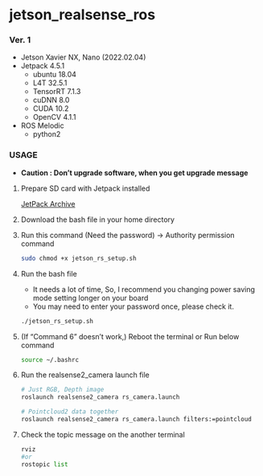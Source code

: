 # jetson_realsense_ros

### Ver. 1
- Jetson Xavier NX, Nano  (2022.02.04)
- Jetpack 4.5.1
    - ubuntu 18.04
    - L4T 32.5.1
    - TensorRT 7.1.3
    - cuDNN 8.0
    - CUDA 10.2
    - OpenCV 4.1.1
- ROS Melodic
    - python2
    

### USAGE

- **Caution : Don’t upgrade software, when you get upgrade message**
1. Prepare SD card with Jetpack installed
    
    [JetPack Archive](https://developer.nvidia.com/embedded/jetpack-archive)
    
2. Download the bash file in your home directory
3. Run this command (Need the password) → Authority permission command
    
    ```bash
    sudo chmod +x jetson_rs_setup.sh
    ```
    
4. Run the bash file
    - It needs a lot of time, So, I recommend you changing power saving mode setting longer on your board
    - You may need to enter your password once, please check it.
    
    ```bash
    ./jetson_rs_setup.sh
    ```
    
5. (If “Command 6” doesn’t work,) Reboot the terminal or Run below command
    
    ```bash
    source ~/.bashrc
    ```
    
6. Run the realsense2_camera launch file
    
    ```bash
    # Just RGB, Depth image
    roslaunch realsense2_camera rs_camera.launch
    
    # Pointcloud2 data together
    roslaunch realsense2_camera rs_camera.launch filters:=pointcloud
    ```
    
7. Check the topic message on the another terminal
    
    ```python
    rviz
    #or
    rostopic list
    ```
